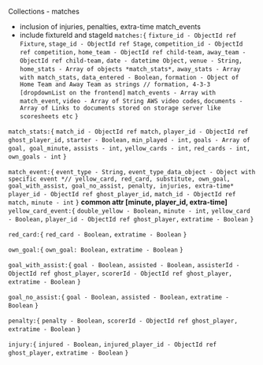 Collections - matches
- inclusion of injuries, penalties, extra-time match_events
- include fixtureId and stageId
`matches:{`
`fixture_id - ObjectId ref Fixture`,
`stage_id - ObjectId ref Stage`,
`competition_id - ObjectId ref competition,`
`home_team - ObjectId ref child-team,`
`away_team - ObjectId ref child-team,`
`date - datetime Object,`
`venue - String,`
`home_stats - Array of objects *match_stats*,`
`away_stats - Array with match_stats,`
`data_entered - Boolean,`
`formation - Object of Home Team and Away Team as strings // formation, 4-3-3 [dropdownList on the frontend]`
`match_events - Array with match_event`,
`video - Array of String AWS video codes`,
`documents - Array of Links to documents stored on storage server like scoresheets etc`
`}`


`match_stats:{`
`match_id - ObjectId ref match,`
`player_id - ObjectId ref ghost_player_id,`
`starter - Boolean,`
`min_played - int,`
`goals - Array of goal, goal_minute,`
`assists - int,`
`yellow_cards - int,` 
`red_cards - int,`
`own_goals - int`
`}`

`match_event:{`
`event_type - String,`
`event_type_data_object - Object with specific event *// yellow_card, red_card, substitute, own_goal, goal_with_assist, goal_no_assist, penalty, injuries, extra-time*`
`player_id - ObjectId ref ghost_player_id,`
`match_id - ObjectId ref match,`
`minute - int`
`}`
**common attr [minute, player_id, extra-time]**
`yellow_card_event:{`
`double_yellow - Boolean,`
`minute - int,`
`yellow_card - Boolean,`
`player_id - ObjectId ref ghost_player,`
`extratime - Boolean`
`}`

`red_card:{`
`red_card - Boolean,`
`extratime - Boolean`
`}`

`own_goal:{`
`own_goal: Boolean,`
`extratime - Boolean`
`}`

`goal_with_assist:{`
`goal - Boolean,`
`assisted - Boolean,`
`assisterId - ObjectId ref ghost_player,`
`scorerId - ObjectId ref ghost_player,`
`extratime - Boolean`
`}`

`goal_no_assist:{`
`goal - Boolean,`
`assisted - Boolean,`
`extratime - Boolean`
`}`

`penalty:{`
`penalty - Boolean,`
`scorerId - ObjectId ref ghost_player,`
`extratime - Boolean`
`}`

`injury:{`
`injured - Boolean,`
`injured_player_id - ObjectId ref ghost_player,`
`extratime - Boolean`
`}`

